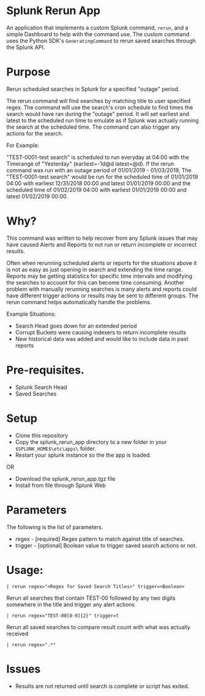 Splunk Rerun App
===============================

An application that implements a custom Splunk command, `rerun`, and a simple Dashboard to help with the command use. The custom command uses the Python SDK's `GeneratingCommand` to rerun saved searches through the Splunk API.

# Purpose

Rerun scheduled searches in Splunk for a specified "outage" period.
           
The rerun command will find searches by matching title to user specified regex. The command will use the search's cron schedule to find times the search would have ran during the "outage" period. It will set earliest and latest to the scheduled run time to emulate as if Splunk was actually running the search at the scheduled time. The command can also trigger any actions for the search.

For Example:

"TEST-0001-test search" is scheduled to run everyday at 04:00 with the Timerange of "Yesterday" (earliest=-1d@d latest=@d). If the rerun command was run with an outage period of 01/01/2019 - 01/03/2019, The "TEST-0001-test search" would be run for the scheduled time of 01/01/2019 04:00 with earliest 12/31/2018 00:00 and latest 01/01/2019 00:00 and the scheduled time of 01/02/2019 04:00 with earliest 01/01/2019 00:00 and latest 01/02/2019 00:00.

# Why?

This command was written to help recover from any Splunk issues that may have caused Alerts and Reports to not run or return incomplete or incorrect results.

Often when rerunning scheduled alerts or reports for the situations above it is not as easy as just opening in search and extending the time range. Reports may be getting statistics for specific time intervals and modifying the searches to account for this can become time consuming. Another problem with manually rerunning searches is many alerts and reports could have different trigger actions or results may be sent to different groups. The rerun command helps automatically handle the problems. 

Example Situations:

* Search Head goes down for an extended period  
* Corrupt Buckets were causing indexers to return incomplete results
* New historical data was added and would like to include data in past reports
          
# Pre-requisites.

* Splunk Search Head
* Saved Searches

# Setup

* Clone this repository
* Copy the splunk_rerun_app directory to a new folder in your `$SPLUNK_HOME$\etc\apps\` folder.
* Restart your splunk instance so the the app is loaded.

OR

* Download the splunk_rerun_app.tgz file
* Install from file through Splunk Web

# Parameters

The following is the list of parameters.

* regex - [required] Regex pattern to match against title of searches.
* trigger - [optional] Boolean value to trigger saved search actions or not.

# Usage:

```                  
| rerun regex="<Regex for Saved Search Titles>" trigger=<Boolean>
```

Rerun all searches that contain TEST-00 followed by any two digits somewhere in the title and trigger any alert actions

```
| rerun regex="TEST-00[0-9]{2}" trigger=t 
```

Rerun all saved searches to compare result count with what was actually received

```
| rerun regex=".*" 
```

# Issues

* Results are not returned until search is complete or script has exited.
